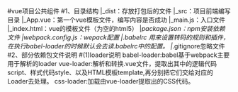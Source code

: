 #vue项目公共组件
#1、目录结构
  |_dist：存放打包后的文件
  |_src：项目前端编写目录
  |_App.vue：第一个vue模板文件，编写内容是否成功
  |_main.js：入口文件
  |_index.html：vue的模板文件（为空的html5）
  |_package.json：npm安装依赖文件
  |_webpack.config.js：wepack配置
  |_.babelrc 用来设置转码的规则和插件，在执行babel-loader的时候默认会去读.babelrc中的配置。
  |_.gitignore忽略文件
#2、部分依赖包文件说明
    #(1)loader说明
      babel-loader:babel基于webpack主要用于解析的loader
      vue-loader:解析和转换.vue文件，提取出其中的逻辑代码script、样式代码style、以及HTML模板template,再分别把它们交给对应的Loader去处理。
      css-loader:加载由vue-loader提取出的CSS代码。